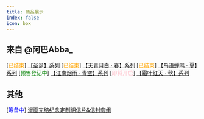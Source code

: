 ```yaml
---
title: 商品展示
index: false
icon: box
---
```


## 来自 @阿巴Abba_

[<font color="orange">已结束</font>] [【圣诞】系列](/show/abba-1.md)
[<font color="orange">已结束</font>] [【天青月白 · 春】系列](/show/abba-2.md)
[<font color="orange">已结束</font>] [【鸟语蝉鸣 · 夏】系列](/show/abba-3.md)
[<font color="green">预售登记中</font>] [【江南烟雨 · 青空】系列](/show/abba-5.md)
[<font color="pink">即将开启</font>] [【霜叶红天 · 秋】系列](/show/abba-4.md) 
## 其他
[<font color="blue">筹备中</font>] [漫画完结纪念定制明信片&信封套组](/show/Manga-End-commemoration-Cards.md)